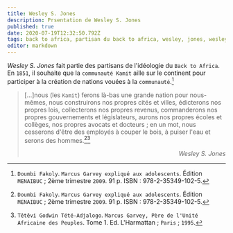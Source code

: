 ```yaml
---
title: Wesley S. Jones
description: Prsentation de Wesley S. Jones
published: true
date: 2020-07-19T12:32:50.792Z
tags: back to africa, partisan du back to africa, wesley, jones, wesley s. jones
editor: markdown
---
```


*Wesley S. Jones* fait partie des partisans de l'idéologie du `Back to Africa`. En `1851`, il souhaite que la `communauté Kamit` aille sur le continent pour participer à la création de nations vouées à la `communauté`.[^1]

> […]nous (les `Kamit`) ferons là-bas une grande nation pour nous-mêmes, nous construirons nos propres cités et villes, édicterons nos propres lois, collecterons nos propres revenus, commanderons nos propres gouvernements et législateurs, aurons nos propres écoles et collèges, nos propres avocats et docteurs ; en un mot, nous cesserons d'être des employés à couper le bois, à puiser l'eau et serons des hommes.[^1][^4]
> <p style="text-align: right;"><i>Wesley S. Jones</i></p>

[^1]: `Doumbi Fakoly`. `Marcus Garvey expliqué aux adolescents`. Édition `MENAIBUC` ; 2ème trimestre `2009`. 91 p. ISBN : 978-2-35349-102-5.
[^4]: `Têtêvi Godwin Tété-Adjalogo`. `Marcus Garvey, Père de l'Unité Africaine des Peuples`. Tome 1. Ed. L'Harmattan ; `Paris` ; `1995`.